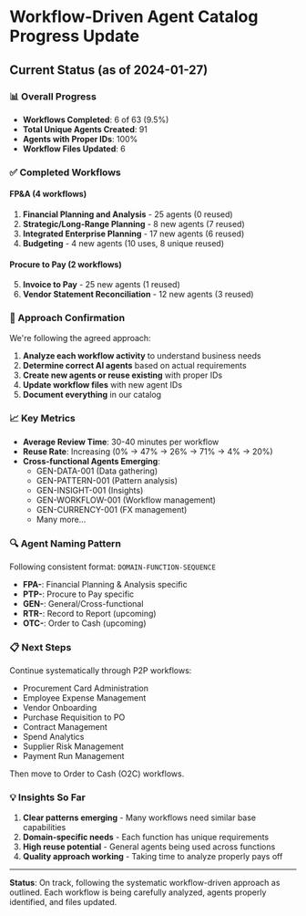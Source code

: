 # Workflow-Driven Agent Catalog Progress Update

## Current Status (as of 2024-01-27)

### 📊 Overall Progress
- **Workflows Completed**: 6 of 63 (9.5%)
- **Total Unique Agents Created**: 91
- **Agents with Proper IDs**: 100%
- **Workflow Files Updated**: 6

### ✅ Completed Workflows

#### FP&A (4 workflows)
1. **Financial Planning and Analysis** - 25 agents (0 reused)
2. **Strategic/Long-Range Planning** - 8 new agents (7 reused)
3. **Integrated Enterprise Planning** - 17 new agents (6 reused)
4. **Budgeting** - 4 new agents (10 uses, 8 unique reused)

#### Procure to Pay (2 workflows)
5. **Invoice to Pay** - 25 new agents (1 reused)
6. **Vendor Statement Reconciliation** - 12 new agents (3 reused)

### 🎯 Approach Confirmation

We're following the agreed approach:
1. **Analyze each workflow activity** to understand business needs
2. **Determine correct AI agents** based on actual requirements
3. **Create new agents or reuse existing** with proper IDs
4. **Update workflow files** with new agent IDs
5. **Document everything** in our catalog

### 📈 Key Metrics

- **Average Review Time**: 30-40 minutes per workflow
- **Reuse Rate**: Increasing (0% → 47% → 26% → 71% → 4% → 20%)
- **Cross-functional Agents Emerging**: 
  - GEN-DATA-001 (Data gathering)
  - GEN-PATTERN-001 (Pattern analysis)
  - GEN-INSIGHT-001 (Insights)
  - GEN-WORKFLOW-001 (Workflow management)
  - GEN-CURRENCY-001 (FX management)
  - Many more...

### 🔍 Agent Naming Pattern

Following consistent format: `DOMAIN-FUNCTION-SEQUENCE`
- **FPA-**: Financial Planning & Analysis specific
- **PTP-**: Procure to Pay specific
- **GEN-**: General/Cross-functional
- **RTR-**: Record to Report (upcoming)
- **OTC-**: Order to Cash (upcoming)

### 📋 Next Steps

Continue systematically through P2P workflows:
- Procurement Card Administration
- Employee Expense Management
- Vendor Onboarding
- Purchase Requisition to PO
- Contract Management
- Spend Analytics
- Supplier Risk Management
- Payment Run Management

Then move to Order to Cash (O2C) workflows.

### 💡 Insights So Far

1. **Clear patterns emerging** - Many workflows need similar base capabilities
2. **Domain-specific needs** - Each function has unique requirements
3. **High reuse potential** - General agents being used across functions
4. **Quality approach working** - Taking time to analyze properly pays off

---

**Status**: On track, following the systematic workflow-driven approach as outlined. Each workflow is being carefully analyzed, agents properly identified, and files updated. 